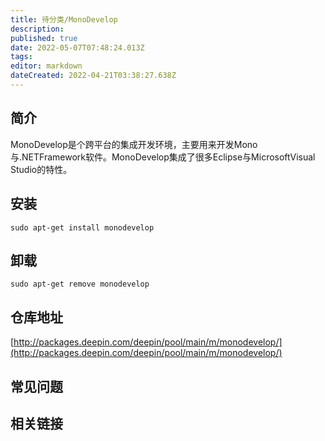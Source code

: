 ```yaml
---
title: 待分类/MonoDevelop
description: 
published: true
date: 2022-05-07T07:48:24.013Z
tags: 
editor: markdown
dateCreated: 2022-04-21T03:38:27.638Z
---
```


## 简介

MonoDevelop是个跨平台的集成开发环境，主要用来开发Mono与.NETFramework软件。MonoDevelop集成了很多Eclipse与MicrosoftVisual Studio的特性。

## 安装

`sudo apt-get install monodevelop`

## 卸载

`sudo apt-get remove monodevelop`

## 仓库地址

[http://packages.deepin.com/deepin/pool/main/m/monodevelop/](http://packages.deepin.com/deepin/pool/main/m/monodevelop/)


## 常见问题


## 相关链接